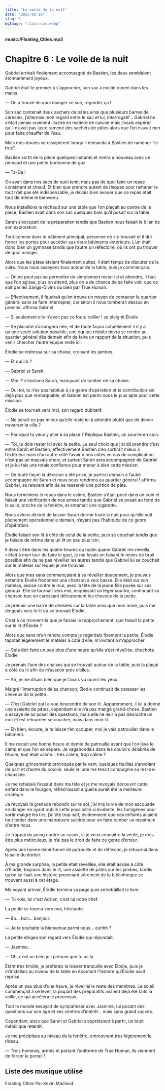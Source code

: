 ```yaml
---
title: "Le voile de la nuit"
date: "2025-02-19"
slug: 6
bgImage: "classroom.webp"
---
```


#### music:/Floating_Cities.mp3

# Chapitre 6 : Le voile de la nuit

Gabriel arrivait finalement accompagné de Bastien, les deux semblaient étonnamment joyeux.

Gabriel était le premier à s’approcher, son sac à moitié ouvert dans les mains.

— On a trouvé de quoi manger ce soir, regardez ça !

Son sac contenait deux sachets de pâtes ainsi que plusieurs barres de céréales, j’alternais mon regard entre le sac et lui, interrogatif... Gabriel ne s’était jamais vraiment illustré en matière de cuisine mais j’osais espérer qu’il n’avait pas juste ramené des sachets de pâtes alors que l’on n’avait rien pour faire chauffer de l’eau.

Mais mes doutes se dissipèrent lorsqu’il demanda à Bastien de ramener “le truc”.

Bastien sortit de la pièce quelques instants et rentra à nouveau avec un réchaud et une petite bonbonne de gaz.

— Ta-Da !

On avait dans nos sacs de quoi tenir, mais pas de quoi faire un repas consistant et chaud. Et bien que prendre autant de risques pour ramener le tout n’ait pas été indispensable, je devais bien avouer que ce repas était tout de même le bienvenu.

Nous installions le réchaud sur une table que l’on plaçait au centre de la pièce, Bastien avait dans son sac quelques bols qu’il posait sur la table.

Sarah s’occupait de la préparation tandis que Bastien nous faisait le bilan de son exploration.

Tout comme dans le bâtiment principal, personne ne s’y trouvait et il dut forcer les portes pour accéder aux deux bâtiments extérieurs. L’un était donc bien un gymnase tandis que l’autre un réfectoire, où ils ont pu trouver de quoi manger.

Alors que les pâtes étaient finalement cuites, il était temps de discuter de la suite. Nous nous asseyons tous autour de la table, puis je commençais.

— On ne peut pas se permettre de simplement rester ici et attendre, il faut que l’on agisse, plus on attend, plus on a de chance de se faire voir, que ce soit par les Sangs-Divins ou bien par True Human.

— Effectivement, il faudrait qu’on trouve un moyen de contacter le quartier général sans se faire intercepter, car sinon il nous tomberait dessus en premier. affirma Gabriel

— Si seulement elle n'avait pas ce foutu collier ! se plaignit Élodie

— Se plaindre n’arrangera rien, et de toute façon actuellement il n’y a qu’une seule solution possible, une équipe réduite devra se rendre au quartier général dès demain afin de faire un rapport de la situation, puis venir chercher l’autre équipe resté ici.

Élodie se redressa sur sa chaise, croisant les jambes.

— Et qui ira ?

— Gabriel et Sarah.

— Moi !? s’exclama Sarah, manquant de tomber de sa chaise.

— Oui toi, tu n’es pas habitué à ce genre d’opération et ta contribution est déjà plus que remarquable, et Gabriel est parmi nous le plus apte pour cette mission.

Élodie se tournait vers moi, son regard dubitatif.

— Ne serait-ce pas mieux qu’elle reste ici à attendre plutôt que de devoir traverser la ville ?

— Pourquoi tu veux y aller à sa place ? Répliqua Bastien, un sourire en coin.

— Toi, tu dois rester ici avec la petite. Le seul choix que j’ai dû prendre c’est entre Sarah et Bastien, effectivement Bastien s’en sortirait mieux à l’extérieur mais d’un autre côté l’avoir à nos côtés en cas de complication n’est pas un mauvais choix, et surtout Sarah sera accompagnée de Gabriel et je lui fais une totale confiance pour mener à bien cette mission.

— De toute façon la décision a été prise, je partirai demain à l’aube accompagné de Sarah et nous nous rendrons au quartier général ! affirma Gabriel, se relevant afin de se resservir une portion de pâte.

Nous terminions le repas dans le calme, Bastien s’était posé dans un coin et faisait une vérification de nos armes tandis que Gabriel se posait au fond de la salle, proche de la fenêtre, et entamait une cigarette.

Nous avions décidé de laisser Sarah dormir toute la nuit pour qu’elle soit pleinement opérationnelle demain, n’ayant pas l’habitude de ce genre d’opération.

Élodie faisait son lit à côté de celui de la petite, puis se couchait tandis que je faisais de même dans un lit un peu plus loin.

Il devait être dans les quatre heures du matin quand Gabriel me réveilla, c’était à mon tour de faire le guet, je me levais en faisant le moins de bruit possible afin de ne pas réveiller les autres tandis que Gabriel lui se couchait sur le matelas sur lequel je me trouvais.

Alors que mes sens commençaient à se réveiller doucement, je pouvais entendre Élodie fredonner une chanson à voix basse. Elle était sur son matelas, assise contre le mur, avec la tête de la jeune fille posée sur ses genoux. Elle se tournait vers moi, esquissant un léger sourire, continuant sa chanson tout en caressant délicatement les cheveux de la petite.

Je prenais une barre de céréales sur la table ainsi que mon arme, puis me dirigeais vers le lit où se trouvait Élodie.

C’est à ce moment-là que je faisais le rapprochement, que faisait la petite sur le lit d’Élodie ?

Alors que sans m’en rendre compte je regardais fixement la petite, Élodie tapotait légèrement le matelas à côté d’elle, m’invitant à m’approcher.

— Cela doit faire un peu plus d’une heure qu’elle s’est réveillée. chuchota Élodie

Je prenais l’une des chaises qui se trouvait autour de la table, puis la plaçai à côté du lit afin de m’asseoir près d’elles.

— Ah, je me disais bien que je l’avais vu ouvrir les yeux.

Malgré l’interruption de sa chanson, Élodie continuait de caresser les cheveux de la petite.

— C’est Gabriel qui l’a vue descendre de son lit. Apparemment, il lui a donné une assiette de pâtes, cependant elle n’a pas mangé grand-chose. Bastien a essayé de lui poser des questions, mais elle ne leur a pas décroché un mot et est retournée se coucher, mais dans mon lit.

— Eh bien, écoute, je te laisse t’en occuper, moi je vais patrouiller dans le bâtiment.

Il me restait une bonne heure et demie de patrouille avant que l’on lève le camp et que l’on se sépare. Je vagabondais dans les couloirs délabrés de l’école, tout était calme… très calme, trop calme ?

Quelques grincements provoqués par le vent, quelques feuilles s’envolant de part et d’autre du couloir, seule la lune me tenait compagnie au rez-de-chaussée.

Je me refaisais l’assaut dans ma tête et je me revoyais découvrir cette enfant dans le fourgon, réfléchissant à quelle aurait été la meilleure stratégie.

Je revoyais la grenade rebondir sur le sol, j’ai mis la vie de mon escouade en danger en ayant oublié cette possibilité si évidente, les fumigènes pour sortir malgré les tirs, j’ai été trop naïf, évidemment que ces enfoirés allaient tout tenter dans une manœuvre suicide pour en faire tomber un maximum d’entre nous.

Je frappai du poing contre un casier, si je veux connaître la vérité, je dois être plus méticuleux, je n’ai pas le droit de faire ce genre d’erreur.

Après une bonne demi-heure de patrouille et de réflexion, je retournai dans la salle du dortoir.

À ma grande surprise, la petite était réveillée, elle était assise à côté d’Élodie, toujours dans le lit, une assiette de pâtes sur les jambes, tandis qu’on lui lisait une histoire provenant sûrement de la bibliothèque se trouvant aussi à cet étage.

Me voyant arriver, Élodie termina sa page puis entrebâillait le livre.

— Tu vois, lui c’est Adrien, c’est lui notre chef.

La petite se tourna vers moi, hésitante.

— Bo... bon... bonjour.

— Je te souhaite la bienvenue parmi nous… euhhh ?

La petite dirigea son regard vers Élodie qui répondait.

— Jasmine.

— Oh, c’est un bien joli prénom que tu as là.

Étant très timide, je préférais la laisser tranquille avec Élodie, puis je m’installais au niveau de la table en écoutant l’histoire qu’Élodie avait reprise.

Après un peu plus d’une heure, je réveillai le reste des membres. Le soleil commençait à se lever, la plupart des préparatifs avaient déjà été faits la veille, ce qui accéléra le processus.

Tout le monde essayait de sympathiser avec Jasmine, lui posant des questions sur son âge et ses centres d’intérêt… mais sans grand succès.

Cependant, alors que Sarah et Gabriel s’apprêtaient à partir, un bruit métallique retentit.

Je me précipitais au niveau de la fenêtre, entrouvrant très légèrement le rideau.

— Trois hommes, armés et portant l’uniforme de True Human, ils viennent de forcer le portail !

## Liste des musique utilisé

Floating Cities Par Kevin Macleod